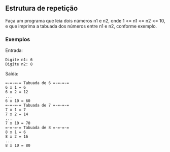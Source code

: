 ## Estrutura de repetição

<p style="text-align: justify">
Faça um programa que leia dois números n1 e n2, onde 1 <= n1 <= n2 <= 10, e que imprima a tabuada dos números entre n1 e n2, conforme exemplo.
</p>

### Exemplos

Entrada:

```
Digite n1: 6
Digite n2: 8
```

Saída:

```
=-=-=-= Tabuada de 6 =-=-=-=
6 x 1 = 6
6 x 2 = 12
...
6 x 10 = 60
=-=-=-= Tabuada de 7 =-=-=-=
7 x 1 = 7
7 x 2 = 14
...
7 x 10 = 70
=-=-=-= Tabuada de 8 =-=-=-=
8 x 1 = 6
8 x 2 = 16
...
8 x 10 = 80
```

